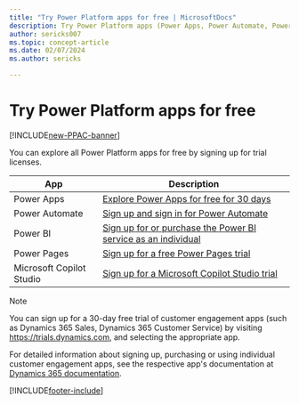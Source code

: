 ```yaml
---
title: "Try Power Platform apps for free | MicrosoftDocs"
description: Try Power Platform apps (Power Apps, Power Automate, Power BI, Power Pages, and Microsoft Copilot Studio) for free before you buy  
author: sericks007
ms.topic: concept-article
ms.date: 02/07/2024
ms.author: sericks

---
```

# Try Power Platform apps for free

[!INCLUDE[new-PPAC-banner](~/includes/new-PPAC-banner.md)]

You can explore all Power Platform apps for free by signing up for trial licenses.

|App  |Description  |
|---------|---------|
|Power Apps     |[Explore Power Apps for free for 30 days](/powerapps/maker/signup-for-powerapps)         |
|Power Automate     | [Sign up and sign in for Power Automate](/power-automate/sign-up-sign-in)        |
|Power BI     | [Sign up for or purchase the Power BI service as an individual](/power-bi/fundamentals/service-self-service-signup-for-power-bi)        |
|Power Pages     | [Sign up for a free Power Pages trial](/power-pages/getting-started/trial-signup)        |
|Microsoft Copilot Studio | [Sign up for a Microsoft Copilot Studio trial](/microsoft-copilot-studio/sign-up-individual) |

> [!NOTE]
> You can sign up for a 30-day free trial of customer engagement apps (such as Dynamics 365 Sales, Dynamics 365 Customer Service) by visiting <https://trials.dynamics.com>, and selecting the appropriate app.
>
> For detailed information about signing up, purchasing or using individual customer engagement apps, see the respective app's documentation at [Dynamics 365 documentation](/dynamics365/).

[!INCLUDE[footer-include](../includes/footer-banner.md)]
